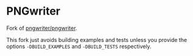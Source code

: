 # PNGwriter

Fork of [pngwriter/pngwriter](https://github.com/pngwriter/pngwriter).

This fork just avoids building examples and tests unless you provide the options `-DBUILD_EXAMPLES` and `-DBUILD_TESTS` respectively.

